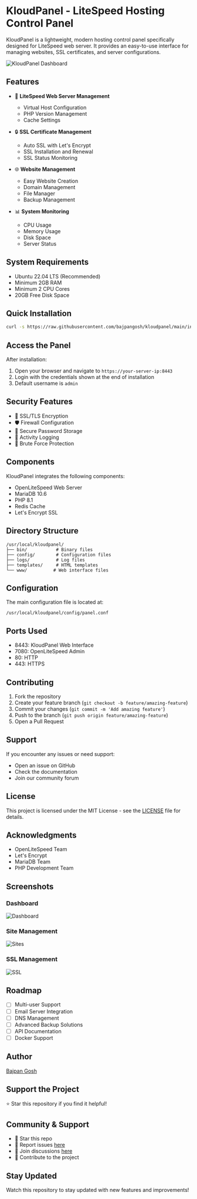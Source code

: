 # KloudPanel - LiteSpeed Hosting Control Panel

KloudPanel is a lightweight, modern hosting control panel specifically designed for LiteSpeed web server. It provides an easy-to-use interface for managing websites, SSL certificates, and server configurations.

![KloudPanel Dashboard](screenshots/dashboard.png)

## Features

- 🚀 **LiteSpeed Web Server Management**
  - Virtual Host Configuration
  - PHP Version Management
  - Cache Settings

- 🔒 **SSL Certificate Management**
  - Auto SSL with Let's Encrypt
  - SSL Installation and Renewal
  - SSL Status Monitoring

- 🌐 **Website Management**
  - Easy Website Creation
  - Domain Management
  - File Manager
  - Backup Management

- 📊 **System Monitoring**
  - CPU Usage
  - Memory Usage
  - Disk Space
  - Server Status

## System Requirements

- Ubuntu 22.04 LTS (Recommended)
- Minimum 2GB RAM
- Minimum 2 CPU Cores
- 20GB Free Disk Space

## Quick Installation

```bash
curl -s https://raw.githubusercontent.com/bajpangosh/kloudpanel/main/install.sh | sudo bash
```

## Access the Panel

After installation:
1. Open your browser and navigate to `https://your-server-ip:8443`
2. Login with the credentials shown at the end of installation
3. Default username is `admin`

## Security Features

- 🔐 SSL/TLS Encryption
- 🛡️ Firewall Configuration
- 🔑 Secure Password Storage
- 📝 Activity Logging
- 🚫 Brute Force Protection

## Components

KloudPanel integrates the following components:

- OpenLiteSpeed Web Server
- MariaDB 10.6
- PHP 8.1
- Redis Cache
- Let's Encrypt SSL

## Directory Structure

```
/usr/local/kloudpanel/
├── bin/           # Binary files
├── config/        # Configuration files
├── logs/          # Log files
├── templates/     # HTML templates
└── www/          # Web interface files
```

## Configuration

The main configuration file is located at:
```
/usr/local/kloudpanel/config/panel.conf
```

## Ports Used

- 8443: KloudPanel Web Interface
- 7080: OpenLiteSpeed Admin
- 80: HTTP
- 443: HTTPS

## Contributing

1. Fork the repository
2. Create your feature branch (`git checkout -b feature/amazing-feature`)
3. Commit your changes (`git commit -m 'Add amazing feature'`)
4. Push to the branch (`git push origin feature/amazing-feature`)
5. Open a Pull Request

## Support

If you encounter any issues or need support:
- Open an issue on GitHub
- Check the documentation
- Join our community forum

## License

This project is licensed under the MIT License - see the [LICENSE](LICENSE) file for details.

## Acknowledgments

- OpenLiteSpeed Team
- Let's Encrypt
- MariaDB Team
- PHP Development Team

## Screenshots

### Dashboard
![Dashboard](screenshots/dashboard.png)

### Site Management
![Sites](screenshots/sites.png)

### SSL Management
![SSL](screenshots/ssl.png)

## Roadmap

- [ ] Multi-user Support
- [ ] Email Server Integration
- [ ] DNS Management
- [ ] Advanced Backup Solutions
- [ ] API Documentation
- [ ] Docker Support

## Author

[Bajpan Gosh](https://github.com/bajpangosh)

## Support the Project

⭐️ Star this repository if you find it helpful!

## Community & Support

- 🌟 Star this repo
- 🐞 Report issues [here](https://github.com/bajpangosh/kloudpanel/issues)
- 💬 Join discussions [here](https://github.com/bajpangosh/kloudpanel/discussions)
- 🤝 Contribute to the project

## Stay Updated

Watch this repository to stay updated with new features and improvements!
